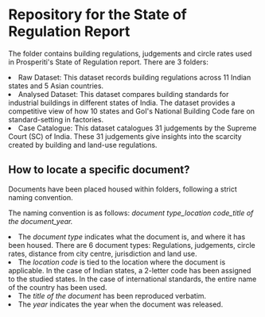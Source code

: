 # Repository for the State of Regulation Report
The folder contains building regulations, judgements and circle rates used in Prosperiti's State of Regulation report.
There are 3 folders:
<li>Raw Dataset: This dataset records building regulations across 11 Indian states and 5 Asian countries.
<li>Analysed Dataset: This dataset compares building standards for industrial buildings in different states of India. The dataset provides a competitive view of how 10 states and GoI's National Building Code fare on standard-setting in factories.
<li>Case Catalogue: This dataset catalogues 31 judgements by the Supreme Court (SC) of India. These 31 judgements give insights into the scarcity created by building and land-use regulations.

## How to locate a specific document?
Documents have been placed housed within folders, following a strict naming convention. </li>
The naming convention is as follows: <i> document type_location code_title of the document_year. </i> </li>
<li> The <i>document type</i> indicates what the document is, and where it has been housed.
  There are 6 document types: Regulations, judgements, circle rates, distance from city centre, jurisdiction and land use.
<li> The <i> location code </i> is tied to the location where the document is applicable. In the case of Indian states, a 2-letter code has been assigned to the studied states. In the case of international standards, the entire name of the country has been used.
<li> The <i>title of the document</i> has been reproduced verbatim.
<li> The <i>year</i> indicates the year when the document was released.
